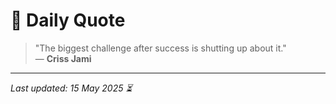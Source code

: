 # 📜 Daily Quote

> "The biggest challenge after success is shutting up about it."  
> — **Criss Jami**

---

_Last updated: 15 May 2025 ⏳_
